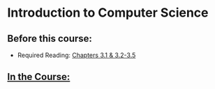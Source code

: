 # Introduction to Computer Science

## Before this course:
* Required Reading:  <a href=../Resources/Python编程导论.pdf>Chapters 3.1 & 3.2-3.5</a>




## [In the Course:](https://www.youtube.com/watch?v=nykOeWgQcHM&list=PLUl4u3cNGP63WbdFxL8giv4yhgdMGaZNA&index=3&ab_channel=MITOpenCourseWare) 
